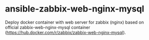 # ansible-zabbix-web-nginx-mysql
Deploy docker container with web server for zabbix (nginx) based on official zabbix-web-nginx-mysql container (https://hub.docker.com/r/zabbix/zabbix-web-nginx-mysql).
